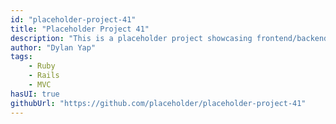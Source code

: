```yaml
---
id: "placeholder-project-41"
title: "Placeholder Project 41"
description: "This is a placeholder project showcasing frontend/backend features with a unique tech stack."
author: "Dylan Yap"
tags:
    - Ruby
    - Rails
    - MVC
hasUI: true
githubUrl: "https://github.com/placeholder/placeholder-project-41"
---
```

